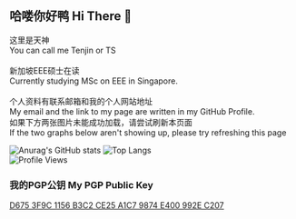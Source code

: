 ## 哈喽你好鸭 Hi There 👋
这里是天神 \
You can call me Tenjin or TS \
\
新加坡EEE硕士在读 \
Currently studying MSc on EEE in Singapore. \
\
个人资料有联系邮箱和我的个人网站地址 \
My email and the link to my page are written in my GitHub Profile.
\
如果下方两张图片未能成功加载，请尝试刷新本页面 \
If the two graphs below aren't showing up, please try refreshing this page

![Anurag's GitHub stats](https://githubstats.tian-shen.me/api?username=sahuidhsu&show_icons=true&theme=onedark)
![Top Langs](https://githubstats.tian-shen.me/api/top-langs?username=sahuidhsu&theme=onedark) \
![Profile Views](https://hits.seeyoufarm.com/api/count/incr/badge.svg?url=https://github.com/sahuidhsu/&title=个人主页访问次数)

### 我的PGP公钥 My PGP Public Key
[D675 3F9C 1156 B3C2 CE25  A1C7 9874 E400 992E C207](https://github.com/sahuidhsu/PGP-keys)
